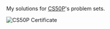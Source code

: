 My solutions for [CS50P](https://cs50.harvard.edu/python/2022/)'s problem sets.

![CS50P Certificate](https://cs50.harvard.edu/certificates/26e06b79-3b12-4b5c-a8b2-c56293b35b1b.png)